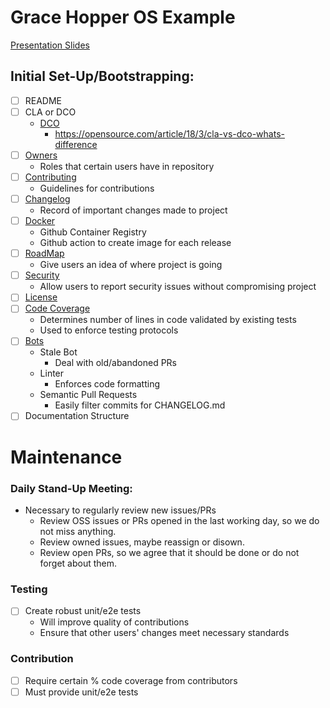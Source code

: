 # Grace Hopper OS Example

[Presentation Slides](https://docs.google.com/presentation/d/1ZCUBTZErugAegwAl-1VWpSKtqah9sfOjXpZnOvmHkuk/edit?usp=sharing)

## Initial Set-Up/Bootstrapping:
- [ ] README
- [ ] CLA or DCO
    - [DCO](https://github.com/organizations/oss-workshop/settings/installations/11858404)
      - https://opensource.com/article/18/3/cla-vs-dco-whats-difference
- [ ] [Owners](https://github.com/oss-workshop/grace-hopper-example/blob/master/OWNERS)
    - Roles that certain users have in repository
- [ ] [Contributing](https://github.com/oss-workshop/grace-hopper-example/blob/master/docs/CONTRIBUTING.md)
    - Guidelines for contributions
- [ ] [Changelog](https://github.com/oss-workshop/grace-hopper-example/blob/master/CHANGELOG.md)
    - Record of important changes made to project
- [ ] [Docker](https://github.com/oss-workshop/grace-hopper-example/commit/40d1e13390f9dc9c0a8e29a7c207a2af4a19cc99)
    - Github Container Registry
    - Github action to create image for each release
- [ ] [RoadMap](https://github.com/oss-workshop/grace-hopper-example/blob/master/docs/ROADMAP.md)
    - Give users an idea of where project is going
- [ ] [Security](https://github.com/oss-workshop/grace-hopper-example/blob/master/SECURITY.md)
    - Allow users to report security issues without compromising project
- [ ] [License](https://choosealicense.com/)
- [ ] [Code Coverage](https://github.com/oss-workshop/grace-hopper-example/actions?query=workflow%3A%22Code+Coverage+Workflow%22)
    - Determines number of lines in code validated by existing tests
    - Used to enforce testing protocols
- [ ] [Bots](https://github.com/organizations/oss-workshop/settings/installations)
    - Stale Bot
         - Deal with old/abandoned PRs
    - Linter
        - Enforces code formatting
    - Semantic Pull Requests
        - Easily filter commits for CHANGELOG.md
- [ ] Documentation Structure
 
# Maintenance
### Daily Stand-Up Meeting:
- Necessary to regularly review new issues/PRs
    - Review OSS issues or PRs opened in the last working day, so we do not miss anything.
    - Review owned issues, maybe reassign or disown.
    - Review open PRs, so we agree that it should be done or do not forget about them.

### Testing
- [ ] Create robust unit/e2e tests
    - Will improve quality of contributions
    - Ensure that other users' changes meet necessary standards

### Contribution
- [ ] Require certain % code coverage from contributors
- [ ] Must provide unit/e2e tests
